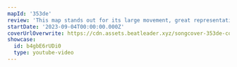 ```yaml
---
mapId: '353de'
review: 'This map stands out for its large movement, great representation, and nice use of angles! With its accessible 2 lowers, this map can be enjoyed by everybody! If you want more of a challenge, try the original lawless map they made of this from 2 years ago.'
startDate: '2023-09-04T00:00:00.000Z'
coverUrlOverwrite: https://cdn.assets.beatleader.xyz/songcover-353de-cover.jpg
showcase:
  id: b4gbE6rUDi0
  type: youtube-video
---
```

